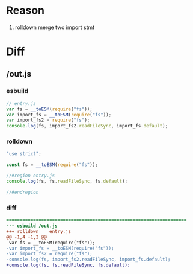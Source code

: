 # Reason
1. rolldown merge two import stmt
# Diff
## /out.js
### esbuild
```js
// entry.js
var fs = __toESM(require("fs"));
var import_fs = __toESM(require("fs"));
var import_fs2 = require("fs");
console.log(fs, import_fs2.readFileSync, import_fs.default);
```
### rolldown
```js
"use strict";

const fs = __toESM(require("fs"));

//#region entry.js
console.log(fs, fs.readFileSync, fs.default);

//#endregion
```
### diff
```diff
===================================================================
--- esbuild	/out.js
+++ rolldown	entry.js
@@ -1,4 +1,2 @@
 var fs = __toESM(require("fs"));
-var import_fs = __toESM(require("fs"));
-var import_fs2 = require("fs");
-console.log(fs, import_fs2.readFileSync, import_fs.default);
+console.log(fs, fs.readFileSync, fs.default);

```